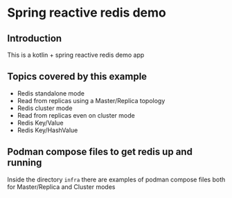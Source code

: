 # Spring reactive redis demo

## Introduction

This is a kotlin + spring reactive redis demo app

## Topics covered by this example

* Redis standalone mode
* Read from replicas using a Master/Replica topology
* Redis cluster mode
* Read from replicas even on cluster mode
* Redis Key/Value
* Redis Key/HashValue

## Podman compose files to get redis up and running

Inside the directory `infra` there are examples of podman compose files both for Master/Replica and Cluster modes 

